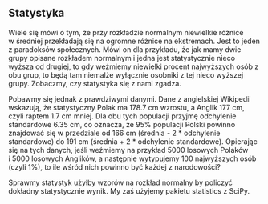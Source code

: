 ## Statystyka

Wiele się mówi o tym, że przy rozkładzie normalnym niewielkie różnice w&nbsp;średniej przekładają się na ogromne różnice na ekstremach. Jest to jeden z paradoksów społecznych. Mówi on dla przykładu, że jak mamy dwie grupy opisane rozkładem normalnym i&nbsp;jedna jest statystycznie nieco wyższa od drugiej, to gdy weźmiemy niewielki procent najwyższych osób z obu grup, to będą tam niemalże wyłącznie osobniki z tej nieco wyższej grupy. Zobaczmy, czy statystyka się z nami zgadza. 

Pobawmy się jednak z prawdziwymi danymi. Dane z angielskiej Wikipedii wskazują, że statystyczny Polak ma 178.7 cm wzrostu, a&nbsp;Anglik 177 cm, czyli raptem 1.7 cm mniej. Dla obu tych populacji przyjmę odchylenie standardowe 6.35 cm, co oznacza, że 95% populacji Polski powinno znajdować się w&nbsp;przedziale od 166 cm (średnia - 2 * odchylenie standardowe) do&nbsp;191 cm (średnia + 2 * odchylenie standardowe). Opierając się na tych danych, jeśli weźmiemy na przykład 5000 losowych Polaków i&nbsp;5000 losowych Anglików, a&nbsp;następnie wytypujemy 100 najwyższych osób (czyli 1%), to ile wśród nich powinno być każdej z narodowości?

Sprawmy statystyk użyłby wzorów na rozkład normalny by policzyć dokładny statystycznie wynik. My zaś użyjemy pakietu statistics z SciPy. 